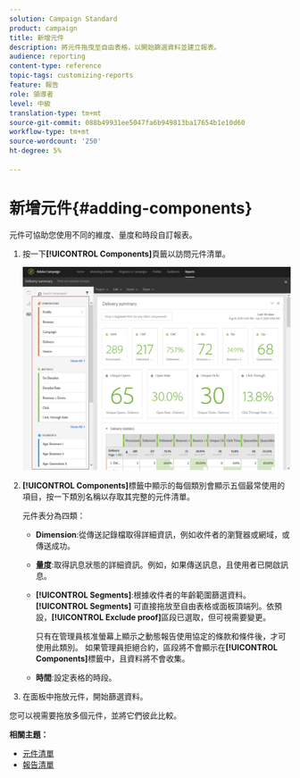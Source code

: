 ```yaml
---
solution: Campaign Standard
product: campaign
title: 新增元件
description: 將元件拖曳至自由表格，以開始篩選資料並建立報表。
audience: reporting
content-type: reference
topic-tags: customizing-reports
feature: 報告
role: 領導者
level: 中級
translation-type: tm+mt
source-git-commit: 088b49931ee5047fa6b949813ba17654b1e10d60
workflow-type: tm+mt
source-wordcount: '250'
ht-degree: 5%

---
```



# 新增元件{#adding-components}

元件可協助您使用不同的維度、量度和時段自訂報表。

1. 按一下&#x200B;**[!UICONTROL Components]**&#x200B;頁籤以訪問元件清單。

   ![](assets/dynamic_report_components.png)

1. **[!UICONTROL Components]**&#x200B;標籤中顯示的每個類別會顯示五個最常使用的項目，按一下類別名稱以存取其完整的元件清單。

   元件表分為四類：

   * **Dimension**:從傳送記錄檔取得詳細資訊，例如收件者的瀏覽器或網域，或傳送成功。
   * **量度**:取得訊息狀態的詳細資訊。例如，如果傳送訊息，且使用者已開啟訊息。
   * **[!UICONTROL Segments]**:根據收件者的年齡範圍篩選資料。**[!UICONTROL Segments]** 可直接拖放至自由表格或面板頂端列。依預設，**[!UICONTROL Exclude proof]**&#x200B;區段已選取，但可視需要變更。

      只有在管理員核准螢幕上顯示之動態報告使用協定的條款和條件後，才可使用此類別。 如果管理員拒絕合約，區段將不會顯示在&#x200B;**[!UICONTROL Components]**&#x200B;標籤中，且資料將不會收集。

   * **時間**:設定表格的時段。

1. 在面板中拖放元件，開始篩選資料。

您可以視需要拖放多個元件，並將它們彼此比較。

**相關主題：**

* [元件清單](../../reporting/using/list-of-components-.md)
* [報告清單](../../reporting/using/defining-the-report-period.md)


